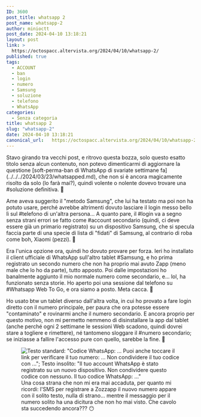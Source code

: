```yaml
---
ID: 3600
post_title: whatsapp 2
post_name: whatsapp-2
author: minioctt
post_date: 2024-04-10 13:18:21
layout: post
link: >
  https://octospacc.altervista.org/2024/04/10/whatsapp-2/
published: true
tags:
  - ACCOUNT
  - ban
  - login
  - numero
  - Samsung
  - soluzione
  - telefono
  - WhatsApp
categories:
  - Senza categoria
title: whatsapp 2
slug: "whatsapp-2"
date: 2024-04-10 13:18:21
canonical_url:   https://octospacc.altervista.org/2024/04/10/whatsapp-2/
---
```

<!-- wp:paragraph -->
<p markdown="1">Stavo girando tra vecchi post, e ritrovo questa bozza, solo questo esatto titolo senza alcun contenuto, non potevo dimenticarmi di aggiornare la questione [soft-perma-ban di WhatsApp di svariate settimane fa](../../../2024/03/23/whatsapped.md), che non si è ancora magicamente risolto da solo (lo farà mai?), quindi volente o nolente dovevo trovare una #soluzione definitiva. 👿</p>
<!-- /wp:paragraph -->

<!-- wp:paragraph -->
<p markdown="1">Ame aveva suggerito il "metodo Samsung", che lui ha testato ma poi non ha potuto usare, perché avrebbe altrimenti dovuto lasciare il login messo bello lì sul #telefono di un'altra persona... A quanto pare, il #login va a segno senza strani errori se fatto come #account secondario (quindi, ci deve essere già un primario registrato) su un dispositivo Samsung, che si specula faccia parte di una specie di lista di "fidati" di Samsung, al contrario di roba come boh, Xiaomi (pezzi). 🥺</p>
<!-- /wp:paragraph -->

<!-- wp:paragraph -->
<p markdown="1">Era l'unica opzione ora, quindi ho dovuto provare per forza. Ieri ho installato il client ufficiale di WhatsApp sull'altro tablet #Samsung, e ho prima registrato un secondo numero che non ha proprio mai avuto Zapp (meno male che lo ho da parte), tutto apposto. Poi dalle impostazioni ho banalmente aggiunto il mio normale numero come secondario, e... lol, ha funzionato senza storie. Ho aperto poi una sessione dal telefono su #Whatsapp Web To Go, e ora siamo a posto. Meta cacca. 🙏</p>
<!-- /wp:paragraph -->

<!-- wp:paragraph -->
<p markdown="1">Ho usato btw un tablet diverso dall'altra volta, in cui ho provato a fare login diretto con il numero principale, per paura che ora potesse essere "contaminato" e rovinarmi anche il numero secondario. E ancora proprio per questo motivo, non mi permetto nemmeno di disinstallare la app dal tablet (anche perché ogni 2 settimane le sessioni Web scadono, quindi dovrei stare a togliere e rimettere), né tantomeno sloggare il #numero secondario; se iniziasse a fallire l'accesso pure con quello, sarebbe la fine. 👄</p>
<!-- /wp:paragraph -->

<!-- wp:paragraph -->
<p markdown="1"></p>
<!-- /wp:paragraph -->

<!-- wp:image {"id":4243,"sizeSlug":"large","linkDestination":"none"} -->
<figure class="wp-block-image size-large"><img src="https://octospacc.github.io/microblog-mirror/assets/uploads/2024/04/20240410_003752-960x960.jpg" alt="Testo standard: &quot;Codice WhatsApp: ... Puoi anche toccare il link per verificare il tuo numero: ... Non condividere il tuo codice con ...&quot;; Testo insolito: &quot;Il tuo account WhatsApp è stato registrato su un nuovo dispositivo. Non condividere questo codice con nessuno. Il tuo codice WhatsApp: ...&quot;" class="wp-image-4243"/><figcaption class="wp-element-caption">Una cosa strana che non mi era mai accaduta, per quanto mi ricordi: l'SMS per registrare a Zozzapp il nuovo numero appare con il solito testo, nulla di strano... mentre il messaggio per il numero solito ha una dicitura che non ho mai visto. Che cavolo sta succedendo ancora??? 😶</figcaption></figure>
<!-- /wp:image -->